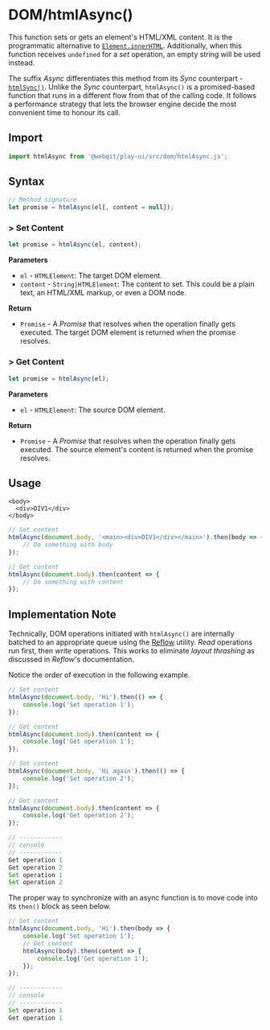 # DOM/htmlAsync\(\)

This function sets or gets an element's HTML/XML content. It is the programmatic alternative to [`Element.innerHTML`](https://developer.mozilla.org/en-US/docs/Web/API/Element/innerHTML). Additionally, when this function receives `undefined` for a _set_ operation, an empty string will be used instead.

The suffix _Async_ differentiates this method from its _Sync_ counterpart - [`htmlSync()`](../htmlsync). Unlike the _Sync_ counterpart, `htmlAsync()` is a promised-based function that runs in a different flow from that of the calling code. It follows a performance strategy that lets the browser engine decide the most convenient time to honour its call.

## Import

```javascript
import htmlAsync from '@webqit/play-ui/src/dom/htmlAsync.js';
```

## Syntax

```javascript
// Method signature
let promise = htmlAsync(el[, content = null]);
```

### &gt; Set Content

```javascript
let promise = htmlAsync(el, content);
```

**Parameters**

* `el` - `HTMLElement`: The target DOM element.
* `content` - `String|HTMLElement`: The content to set. This could be a plain text, an HTML/XML markup, or even a DOM node.

**Return**

* `Promise` - A _Promise_ that resolves when the operation finally gets executed. The target DOM element is returned when the promise resolves.

### &gt; Get Content

```javascript
let promise = htmlAsync(el);
```

**Parameters**

* `el` - `HTMLElement`: The source DOM element.

**Return**

* `Promise` - A _Promise_ that resolves when the operation finally gets executed. The source element's content is returned when the promise resolves.

## Usage

```markup
<body>
  <div>DIV1</div>
</body>
```

```javascript
// Set content
htmlAsync(document.body, '<main><div>DIV1</div></main>').then(body => {
    // Do something with body
});

// Get content
htmlAsync(document.body).then(content => {
    // Do something with content
});
```

## Implementation Note
Technically, DOM operations initiated with `htmlAsync()` are internally batched to an appropriate queue using the [Reflow](../../reflow) utility. *Read* operations run first, then *write* operations. This works to eliminate *layout thrashing* as discussed in *Reflow*'s documentation.

Notice the order of execution in the following example.

```javascript
// Set content
htmlAsync(document.body, 'Hi').then(() => {
    console.log('Set operation 1');
});

// Get content
htmlAsync(document.body).then(content => {
    console.log('Get operation 1');
});

// Set content
htmlAsync(document.body, 'Hi again').then(() => {
    console.log('Set operation 2');
});

// Get content
htmlAsync(document.body).then(content => {
    console.log('Get operation 2');
});

// ------------
// console
// ------------
Get operation 1
Get operation 2
Set operation 1
Set operation 2
```

The proper way to synchronize with an async function is to move code into its `then()` block as seen below.

```javascript
// Set content
htmlAsync(document.body, 'Hi').then(body => {
    console.log('Set operation 1');
    // Get content
    htmlAsync(body).then(content => {
        console.log('Get operation 1');
    });
});

// ------------
// console
// ------------
Set operation 1
Get operation 1
```

